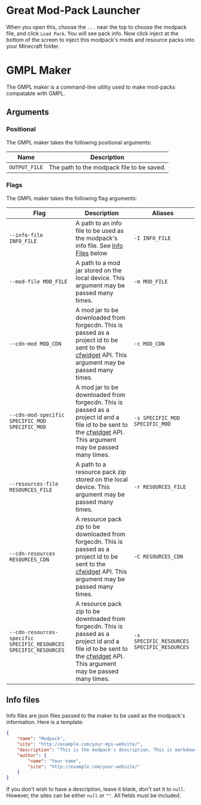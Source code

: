 # Great Mod-Pack Launcher
When you open this, choose the `...` near the top to choose the modpack file, and click `Load Pack`. You will see pack info. Now click inject at the bottom of the screen to inject this modpack's mods and resource packs into your Minecraft folder.
# GMPL Maker
The GMPL maker is a command-line utility used to make mod-packs compatable with GMPL.
## Arguments
### Positional
The GMPL maker takes the following positional arguments:

| Name               | Description |
| ------------------ | ----------- |
| `OUTPUT_FILE` | The path to the modpack file to be saved. |
### Flags
The GMPL maker takes the following flag arguments:

| Flag               | Description | Aliases |
| ------------------ | ------------| ------- |
| `--info-file INFO_FILE` | A path to an info file to be used as the modpack's info file. See [Info Files](#info-files) below | `-I INFO_FILE` |
| `--mod-file MOD_FILE` | A path to a mod jar stored on the local device. This argument may be passed many times. | `-m MOD_FILE` |
| `--cdn-mod MOD_CDN` | A mod jar to be downloaded from forgecdn. This is passed as a project id to be sent to the [cfwidget](https://www.cfwidget.com/) API. This argument may be passed many times. | `-c MOD_CDN` |
| `--cdn-mod-specific SPECIFIC_MOD SPECIFIC_MOD` | A mod jar to be downloaded from forgecdn. This is passed as a project id and a file id to be sent to the [cfwidget](https://www.cfwidget.com/) API. This argument may be passed many times. | `-s SPECIFIC_MOD SPECIFIC_MOD` |
| `--resources-file RESOURCES_FILE` | A path to a resource pack zip stored on the local device. This argument may be passed many times. | `-r RESOURCES_FILE` |
| `--cdn-resources RESOURCES_CDN` | A resource pack zip to be downloaded from forgecdn. This is passed as a project id to be sent to the [cfwidget](https://www.cfwidget.com/) API. This argument may be passed many times. | `-C RESOURCES_CDN` |
| `--cdn-resources-specific SPECIFIC_RESOURCES SPECIFIC_RESOURCES` | A resource pack zip to be downloaded from forgecdn. This is passed as a project id and a file id to be sent to the [cfwidget](https://www.cfwidget.com/) API. This argument may be passed many times. | `-s SPECIFIC_RESOURCES SPECIFIC_RESOURCES` |
## <p id="info-files">Info files</p>
Info files are json files passed to the maker to be used as the modpack's information.
Here is a template:
``` json
{
    "name": "Modpack",
    "site": "http://example.com/your-mps-website/",
    "description": "This is the modpack's description. This is markdown.",
    "author": {
        "name": "Your name",
        "site": "http://example.com/your-website/"
    }
}
```
If you don't wish to have a description, leave it blank, don't set it to `null`. However, the sites can be either `null` or `""`. All fields must be included.